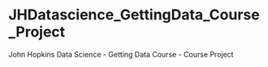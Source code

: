 # JHDatascience_GettingData_Course_Project
John Hopkins Data Science - Getting Data Course - Course Project
